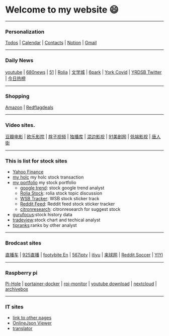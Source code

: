 # Welcome to my website :smile:

---

### Personalization

[Todos](https://app.clickup.com/8647824/v/l/87x4g-7) | [Calendar](https://calendar.google.com/calendar/u/0/r) | [Contacts](https://contacts.google.com/label/35d2759d0fe170f9) | [Notion](https://www.notion.so/Getting-Started-b53eeec53cb7450790a95fb513e279e2) | [Gmail](https://mail.google.com/mail/u/0/#inbox) 

---

### Daily News

[youtube](https://www.youtube.com) | [680news](https://www.680news.com/) | [51](https://www.51.ca/) |
[Rolia](https://www.rolia.net/zh/list.php?f=0) | [文学城](https://www.wenxuecity.com/) | [6park](https://www.6park.com/ca.shtml) | [York Covid](https://www.york.ca/covid19vaccine) | 
[YRDSB Twitter](https://twitter.com/YRDSB) | [今日热榜](https://tophub.today/) 

---

### Shopping

[Amazon](https://www.amazon.ca/) | [Redflagdeals](https://forums.redflagdeals.com/hot-deals-f9/) 

---

### Video sites.

[豆瓣电影](https://movie.douban.com/) |
[欧乐影院](https://www.olevod.com/) | [胖子视频](https://www.pangzitv.com/) | [独播库](https://www.duboku.tv/) | [混边影视](https://hbys.win/) |
[91美剧网](https://91mjw.com/) | [低端影视](https://ddrk.me/) | [唐人街](https://ouleyingyuan.tangrenjie.tv/)

---

### This is list for stock sites

* [Yahoo Finance](https://ca.finance.yahoo.com/)
* [my holc](https://docs.google.com/spreadsheets/d/1DSD3eYB9M3NYG5TTIgorAcWtT3VMjI-xm9WxgbEUPZU/edit#gid=0) my holc stock transaction
* [my portfolio](https://docs.google.com/spreadsheets/d/1J0dxR7FnDglbfUY21c2Add2Xr9aMqchRZ_TiszZwQ_Q/edit#gid=1896952054) my stock portfolio
    * [google trend](https://colab.research.google.com/drive/15AlLYUhbrO98MN6obyXhP3Fq5W0Ah97d): stock google trend analyst
    * [Rolia Stock](https://www.rolia.net/zh/list.php?fu=1&f=43): rolia stock topic discussion
    * [WSB Tracker](https://swaggystocks.com/dashboard/wallstreetbets/ticker-sentiment): WSB stock sticker track
    * [Reddit Feed](https://dayminer.herokuapp.com/): Reddit feed stock sticker tracker
    * [citronresearch](https://citronresearch.com/): citronresearch for suggest stock
* [gurufocus](https://www.gurufocus.cn/):stock history data   
* [tradeview](https://www.tradingview.com/ideas/tradeview/):stock chart and techical analyst
* [tipranks](https://www.tipranks.com/):ranks by other analyst


---

### Brodcast sites
[直播车](http://www.zhiboche.com/) | [925直播](http://www.925.tv/)  | [footybite En](https://footybite.cc/) | [567iptv](http://www.567iptv.com/) | [itiyu](http://www.itiyu.tv/) | 
[来球网](http://www.nowqiu.com/) | [Reddit Soccer](https://reddt1.soccerstreams.net/) | [YIYI](https://yiyizhibo.com/)

---
### Raspberry pi
[Pi-Hole](http://192.168.0.189/admin/) | [portainer-docker](http://192.168.0.189:9000/#!/1/docker/dashboard) | [rpi-monitor](http://192.168.0.189:8888/) | 
[youtube download](http://192.168.0.189:8998/#/home) | [nextcloud](http://192.168.0.189:8080/nextcloud) | [archivebox](http://192.168.0.189:8000/)

---

### IT sites

* [link to other pages](./notes.md)
* [OnlineJson Viewer](http://jsonviewer.stack.hu/)
* [translator](https://www.deepl.com/translator)